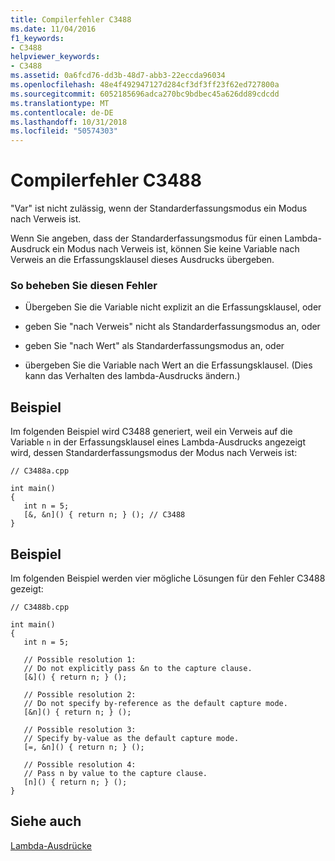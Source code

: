 ```yaml
---
title: Compilerfehler C3488
ms.date: 11/04/2016
f1_keywords:
- C3488
helpviewer_keywords:
- C3488
ms.assetid: 0a6fcd76-dd3b-48d7-abb3-22eccda96034
ms.openlocfilehash: 48e4f492947127d284cf3df3ff23f62ed727800a
ms.sourcegitcommit: 6052185696adca270bc9bdbec45a626dd89cdcdd
ms.translationtype: MT
ms.contentlocale: de-DE
ms.lasthandoff: 10/31/2018
ms.locfileid: "50574303"
---
```

# <a name="compiler-error-c3488"></a>Compilerfehler C3488

"Var" ist nicht zulässig, wenn der Standarderfassungsmodus ein Modus nach Verweis ist.

Wenn Sie angeben, dass der Standarderfassungsmodus für einen Lambda-Ausdruck ein Modus nach Verweis ist, können Sie keine Variable nach Verweis an die Erfassungsklausel dieses Ausdrucks übergeben.

### <a name="to-correct-this-error"></a>So beheben Sie diesen Fehler

- Übergeben Sie die Variable nicht explizit an die Erfassungsklausel, oder

- geben Sie "nach Verweis" nicht als Standarderfassungsmodus an, oder

- geben Sie "nach Wert" als Standarderfassungsmodus an, oder

- übergeben Sie die Variable nach Wert an die Erfassungsklausel. (Dies kann das Verhalten des lambda-Ausdrucks ändern.)

## <a name="example"></a>Beispiel

Im folgenden Beispiel wird C3488 generiert, weil ein Verweis auf die Variable `n` in der Erfassungsklausel eines Lambda-Ausdrucks angezeigt wird, dessen Standarderfassungsmodus der Modus nach Verweis ist:

```
// C3488a.cpp

int main()
{
   int n = 5;
   [&, &n]() { return n; } (); // C3488
}
```

## <a name="example"></a>Beispiel

Im folgenden Beispiel werden vier mögliche Lösungen für den Fehler C3488 gezeigt:

```
// C3488b.cpp

int main()
{
   int n = 5;

   // Possible resolution 1:
   // Do not explicitly pass &n to the capture clause.
   [&]() { return n; } ();

   // Possible resolution 2:
   // Do not specify by-reference as the default capture mode.
   [&n]() { return n; } ();

   // Possible resolution 3:
   // Specify by-value as the default capture mode.
   [=, &n]() { return n; } ();

   // Possible resolution 4:
   // Pass n by value to the capture clause.
   [n]() { return n; } ();
}
```

## <a name="see-also"></a>Siehe auch

[Lambda-Ausdrücke](../../cpp/lambda-expressions-in-cpp.md)